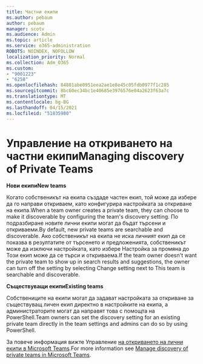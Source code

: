```yaml
---
title: Частни екипи
ms.author: pebaum
author: pebaum
manager: scotv
ms.audience: Admin
ms.topic: article
ms.service: o365-administration
ROBOTS: NOINDEX, NOFOLLOW
localization_priority: Normal
ms.collection: Adm_O365
ms.custom:
- "9001223"
- "6258"
ms.openlocfilehash: 84881abe0951eea2ae1e8e45c05fdb0977f1c285
ms.sourcegitcommit: 8bc60ec34bc1e40685e3976576e04a2623f63a7c
ms.translationtype: MT
ms.contentlocale: bg-BG
ms.lasthandoff: 04/15/2021
ms.locfileid: "51835980"
---
```

# <a name="managing-discovery-of-private-teams"></a><span data-ttu-id="1b6f2-102">Управление на откриването на частни екипи</span><span class="sxs-lookup"><span data-stu-id="1b6f2-102">Managing discovery of Private Teams</span></span>

<span data-ttu-id="1b6f2-103">**Нови екипи**</span><span class="sxs-lookup"><span data-stu-id="1b6f2-103">**New teams**</span></span>

<span data-ttu-id="1b6f2-104">Когато собственикът на екипа създаде частен екип, той може да избере да го направи откриваем, като конфигурира настройката за откриване на екипа.</span><span class="sxs-lookup"><span data-stu-id="1b6f2-104">When a team owner creates a private team, they can choose to make it discoverable by configuring the team's discovery setting.</span></span> <span data-ttu-id="1b6f2-105">По подразбиране новите лични екипи могат да бъдат търсени и откриваеми.</span><span class="sxs-lookup"><span data-stu-id="1b6f2-105">By default, new private teams are searchable and discoverable.</span></span> <span data-ttu-id="1b6f2-106">Ако собственикът на екипа не иска личният екип да се показва в резултатите от търсенето и предложенията, собственикът може да изключи настройката, като избере Настройка за промяна до Този екип може да се търси и откриваема.</span><span class="sxs-lookup"><span data-stu-id="1b6f2-106">If the team owner doesn't want the private team to show up in search results and suggestions, the owner can turn off the setting by selecting Change setting next to This team is searchable and discoverable.</span></span>  

<span data-ttu-id="1b6f2-107">**Съществуващи екипи**</span><span class="sxs-lookup"><span data-stu-id="1b6f2-107">**Existing teams**</span></span>

<span data-ttu-id="1b6f2-108">Собствениците на екипи могат да задават настройката за откриване за съществуващ личен екип директно в настройките на екипа, а администраторите могат да направят това с помощта на PowerShell.</span><span class="sxs-lookup"><span data-stu-id="1b6f2-108">Team owners can set the discovery setting for an existing private team directly in the team settings and admins can do so by using PowerShell.</span></span>  

<span data-ttu-id="1b6f2-109">За повече информация вижте Управление  [на откриването на лични екипи в Microsoft Teams](https://docs.microsoft.com/microsoftteams/manage-discovery-of-private-teams).</span><span class="sxs-lookup"><span data-stu-id="1b6f2-109">For more information see  [Manage discovery of private teams in Microsoft Teams](https://docs.microsoft.com/microsoftteams/manage-discovery-of-private-teams).</span></span>
